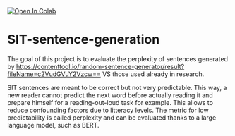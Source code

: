 <a target="_blank" href="https://colab.research.google.com/github/boumpteryx/SIT-sentence-generation/blob/main/Perplexity.ipynb">
  <img src="https://colab.research.google.com/assets/colab-badge.svg" alt="Open In Colab"/>
</a>

# SIT-sentence-generation
The goal of this project is to evaluate the perplexity of sentences generated by https://contenttool.io/random-sentence-generator/result?fileName=c2VudGVuY2Vzcw== VS those used already in research.

SIT sentences are meant to be correct but not very predictable. This way, a new reader cannot predict the next word before actually reading it and prepare himself for a reading-out-loud task for example. This allows to reduce confounding factors due to litteracy levels. The metric for low predictability is called perplexity and can be evaluated thanks to a large language model, such as BERT. 
